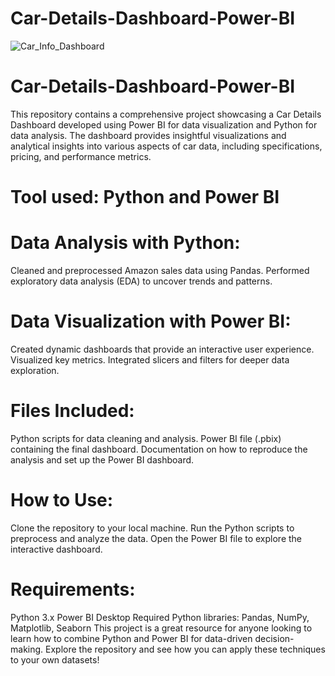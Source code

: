# Car-Details-Dashboard-Power-BI
![Car_Info_Dashboard](https://github.com/user-attachments/assets/262a9ba3-8f25-4620-b5d1-f0a6069815df)

# Car-Details-Dashboard-Power-BI
This repository contains a comprehensive project showcasing a Car Details Dashboard developed using Power BI for data visualization and Python for data analysis. The dashboard provides insightful visualizations and analytical insights into various aspects of car data, including specifications, pricing, and performance metrics.

# Tool used: Python and Power BI

# Data Analysis with Python:
Cleaned and preprocessed Amazon sales data using Pandas.
Performed exploratory data analysis (EDA) to uncover trends and patterns.


# Data Visualization with Power BI:
Created dynamic dashboards that provide an interactive user experience.
Visualized key metrics.
Integrated slicers and filters for deeper data exploration.

# Files Included:
Python scripts for data cleaning and analysis.
Power BI file (.pbix) containing the final dashboard.
Documentation on how to reproduce the analysis and set up the Power BI dashboard.

# How to Use:
Clone the repository to your local machine.
Run the Python scripts to preprocess and analyze the data.
Open the Power BI file to explore the interactive dashboard.

# Requirements:
Python 3.x
Power BI Desktop
Required Python libraries: Pandas, NumPy, Matplotlib, Seaborn
This project is a great resource for anyone looking to learn how to combine Python and Power BI for data-driven decision-making. Explore the repository and see how you can apply these techniques to your own datasets!
